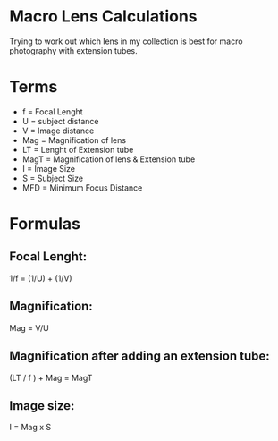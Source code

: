 Macro Lens Calculations
===

Trying to work out which lens in my collection is best for macro photography with extension tubes.

# Terms
* f = Focal Lenght
* U = subject distance
* V = Image distance
* Mag = Magnification of lens
* LT = Lenght of Extension tube
* MagT = Magnification of lens & Extension tube
* I = Image Size
* S = Subject Size
* MFD = Minimum Focus Distance

# Formulas

## Focal Lenght:
1/f = (1/U) + (1/V)

## Magnification:
Mag = V/U 

## Magnification after adding an extension tube:
(LT / f ) + Mag = MagT

## Image size:
I = Mag x S



